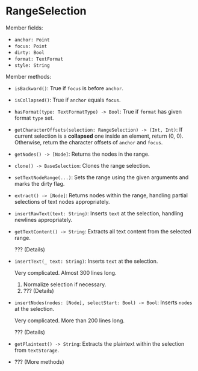 
# RangeSelection

Member fields:

- `anchor: Point`
- `focus: Point`
- `dirty: Bool`
- `format: TextFormat`
- `style: String`

Member methods:

- `isBackward()`: True if `focus` is before `anchor`.

- `isCollapsed()`: True if `anchor` equals `focus`.

- `hasFormat(type: TextFormatType) -> Bool`: True if `format` has given format `type` set.

- `getCharacterOffsets(selection: RangeSelection) -> (Int, Int)`:
    If current selection is a **collapsed** one inside an element, return (0, 0).
    Otherwise, return the character offsets of `anchor` and `focus`.

- `getNodes() -> [Node]`: Returns the nodes in the range.

- `clone() -> BaseSelection`: Clones the range selection.

- `setTextNodeRange(...)`: 
    Sets the range using the given arguments and marks the dirty flag.

- `extract() -> [Node]`: 
    Returns nodes within the range, handling partial selections of text nodes appropriately.

- `insertRawText(text: String)`: 
    Inserts `text` at the selection, handling newlines appropriately.

- `getTextContent() -> String`:
    Extracts all text content from the selected range.

    ??? (Details)


- `insertText(_ text: String)`:
    Inserts `text` at the selection.

    Very complicated. Almost 300 lines long.

    1. Normalize selection if necessary.
    2. ??? (Details)

- `insertNodes(nodes: [Node], selectStart: Bool) -> Bool`:
    Inserts `nodes` at the selection.

    Very complicated. More than 200 lines long.

    ??? (Details)

- `getPlaintext() -> String`:
    Extracts the plaintext within the selection from `textStorage`.

- ??? (More methods)

